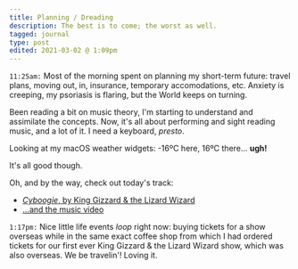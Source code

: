 ```yaml
---
title: Planning / Dreading
description: The best is to come; the worst as well.
tagged: journal
type: post
edited: 2021-03-02 @ 1:09pm
---
```


`11:25am:` Most of the morning spent on planning my short-term future: travel plans, moving out, in, insurance, temporary accomodations, etc. Anxiety is creeping, my psoriasis is flaring, but the World keeps on turning.

Been reading a bit on music theory, I'm starting to understand and assimilate the concepts. Now, it's all about performing and sight reading music, and a lot of it. I need a keyboard, _presto_.

Looking at my macOS weather widgets: -16ºC here, 16ºC there... **ugh!**

It's all good though.

Oh, and by the way, check out today's track:

- [_Cyboogie_, by King Gizzard & the Lizard Wizard](https://kinggizzard.bandcamp.com/track/cyboogie)
- [...and the music video](https://www.youtube.com/watch?v=_un9PYsE1_g)

`1:17pm:` Nice little life events _loop_ right now: buying tickets for a show overseas while in the same exact coffee shop from which I had ordered tickets for our first ever King Gizzard & the Lizard Wizard show, which was also overseas. We be travelin'! Loving it.
